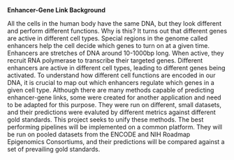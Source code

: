 **Enhancer-Gene Link Background**

All the cells in the human body have the same DNA, but they look different and perform different functions. Why is this? It turns out that different genes are active in different cell types. Special regions in the genome called enhancers help the cell decide which genes to turn on at a given time. Enhancers are stretches of DNA around 10-1000bp long. When active, they recruit RNA polymerase to transcribe their targeted genes. Different enhancers are active in different cell types, leading to different genes being activated. To understand how different cell functions are encoded in our DNA, it is crucial to map out which enhancers regulate which genes in a given cell type. Although there are many methods capable of predicting enhancer-gene links, some were created for another application and need to be adapted for this purpose. They were run on different, small datasets, and their predictions were evaluted by different metrics against different gold standards. This project seeks to unify these methods. The best performing pipelines will be implemented on a common platform. They will be run on pooled datasets from the ENCODE and NIH Roadmap Epigenomics Consortiums, and their predictions will be compared against a set of prevailing gold standards. 
